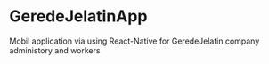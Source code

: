 # GeredeJelatinApp
Mobil application via using React-Native for GeredeJelatin company administory and workers
